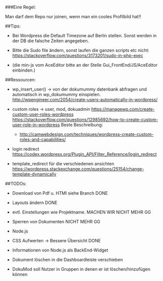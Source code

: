 ###Eine Regel:

Man darf dem Repo nur joinen, wenn man ein cooles Profilbild hat!!

##Tips:

* Bei Wordpress die Default Timezone auf Berlin stellen. Sonst werden in der DB die falsche Zeiten
  angegeben.

* Bitte die Sudo file ändern, sonst laufen die ganzen scripts etc nicht: https://stackoverflow.com/questions/3173201/sudo-in-php-exec

* (die min-js vom AceEditor bitte an der Stelle Gui_FrontEnd/JS/AceEditor einbinden.)


##Ressourcen:

 * wp_insert_user() -> von der dokumummy datenbank abfragen und automatisch in wp_dokumummy einspielen.
   http://wpengineer.com/2054/create-users-automatically-in-wordpress/
 
 * custom roles  -> user, mod, dokuadmin
   https://managewp.com/create-custom-user-roles-wordpress
   https://stackoverflow.com/questions/12985692/how-to-create-custom-user-role-in-wordpress
   Beste Beschreibung:
     *  http://camwebdesign.com/techniques/wordpress-create-custom-roles-and-capabilities/
 
 * login redirect
   https://codex.wordpress.org/Plugin_API/Filter_Reference/login_redirect
 
 * template_redirect für die verschiedenen ansichten
   https://wordpress.stackexchange.com/questions/25154/change-template-dynamically


##TODOs:

 * Download von Pdf u. HTMl siehe Branch DONE
 * Layouts ändern DONE
 * evtl. Einstellungen wie Projektname. MACHEN WIR NICHT MEHR GG
 * Sperren von Dokumenten NICHT MEHR GG
 * Node.js

 * CSS Aufwerten -> Bessere Übersicht DONE
 * Informationen von Node.js als BackEnd-Widget
 * Dokument löschen in die Dashboardleiste verschieben
 * DokuMod soll Nutzer in Gruppen in denen er ist löschen/hinzufügen können
 